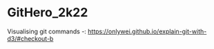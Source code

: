# GitHero_2k22


Visualising git commands -: https://onlywei.github.io/explain-git-with-d3/#checkout-b
